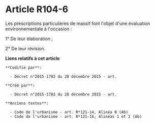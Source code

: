 # Article R104-6

Les prescriptions particulières de massif font l'objet d'une évaluation environnementale à l'occasion :

1° De leur élaboration ;

2° De leur révision.

**Liens relatifs à cet article**

	**Codifié par**:

	  - Décret n°2015-1783 du 28 décembre 2015 - art.

	**Créé par**:

	  - Décret n°2015-1783 du 28 décembre 2015 - art.

	**Anciens textes**:

	  - Code de l'urbanisme - art. R*121-14, Alinéa 8 (Ab)
	  - Code de l'urbanisme - art. R*121-16, Alinéas 1 et 2 (Ab)
